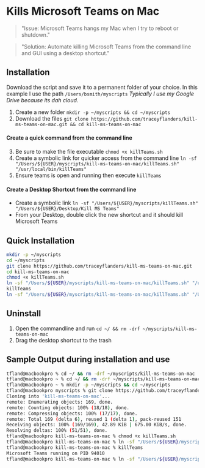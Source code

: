 Kills Microsoft Teams on Mac
======
> "Issue: Microsoft Teams hangs my Mac when I try to reboot or shutdown."

> "Solution: Automate killing Microsoft Teams from the command line and GUI using a desktop shortcut."

## Installation
Download the script and save it to a permanent folder of your choice. In this example I use the path ```/Users/bsmith/myscripts``` _Typically I use my Google Drive because its dah cloud._
1. Create a new folder ```mkdir -p ~/myscripts && cd ~/myscripts```
2. Download the files ```git clone https://github.com/traceyflanders/kill-ms-teams-on-mac.git && cd kill-ms-teams-on-mac```

#### Create a quick command from the command line
3. Be sure to make the file executable ```chmod +x killTeams.sh```
4. Create a symbolic link for quicker access from the command line ```ln -sf "/Users/${USER}/myscripts/kill-ms-teams-on-mac/killTeams.sh" "/usr/local/bin/killTeams"```
5. Ensure teams is open and running then execute ```killTeams```
#### Create a Desktop Shortcut from the command line
  - Create a symbolic link ```ln -sf "/Users/${USER}/myscripts/killTeams.sh" "/Users/${USER}/Desktop/Kill MS Teams"```
  - From your Desktop, double click the new shortcut and it should kill Microsoft Teams

## Quick Installation
``` bash
mkdir -p ~/myscripts
cd ~/myscripts
git clone https://github.com/traceyflanders/kill-ms-teams-on-mac.git
cd kill-ms-teams-on-mac
chmod +x killTeams.sh
ln -sf "/Users/${USER}/myscripts/kill-ms-teams-on-mac/killTeams.sh" "/usr/local/bin/killTeams"
killTeams
ln -sf "/Users/${USER}/myscripts/kill-ms-teams-on-mac/killTeams.sh" "/Users/${USER}/Desktop/Kill MS Teams"
```

## Uninstall
1. Open the commandline and run ```cd ~/ && rm -drf ~/myscripts/kill-ms-teams-on-mac```
2. Drag the desktop shortcut to the trash


## Sample Output during installation and use
```bash
tfland@macbookpro % cd ~/ && rm -drf ~/myscripts/kill-ms-teams-on-mac
tfland@macbookpro ~ % cd ~/ && rm -drf ~/myscripts/kill-ms-teams-on-mac
tfland@macbookpro ~ % mkdir -p ~/myscripts && cd ~/myscripts
tfland@macbookpro myscripts % git clone https://github.com/traceyflanders/kill-ms-teams-on-mac.git && cd kill-ms-teams-on-mac
Cloning into 'kill-ms-teams-on-mac'...
remote: Enumerating objects: 169, done.
remote: Counting objects: 100% (18/18), done.
remote: Compressing objects: 100% (17/17), done.
remote: Total 169 (delta 6), reused 1 (delta 1), pack-reused 151
Receiving objects: 100% (169/169), 42.89 KiB | 675.00 KiB/s, done.
Resolving deltas: 100% (51/51), done.
tfland@macbookpro kill-ms-teams-on-mac % chmod +x killTeams.sh
tfland@macbookpro kill-ms-teams-on-mac % ln -sf "/Users/${USER}/myscripts/kill-ms-teams-on-mac/killTeams.sh" "/usr/local/bin/killTeams"
tfland@macbookpro kill-ms-teams-on-mac % killTeams
Microsoft Teams running on PID 94010
tfland@macbookpro kill-ms-teams-on-mac % ln -sf "/Users/${USER}/myscripts/killTeams.sh" "/Users/${USER}/Desktop/Kill MS Teams"
```
